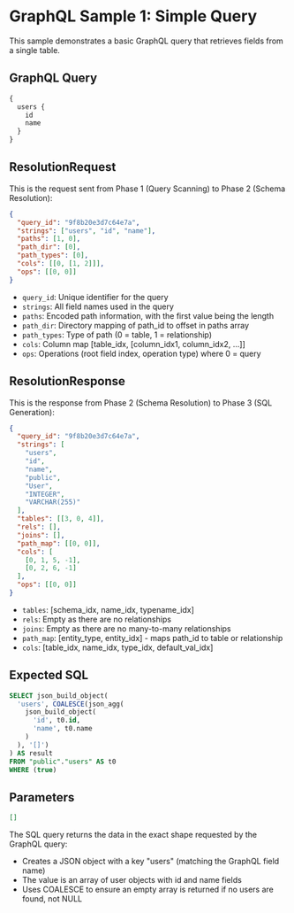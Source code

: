 # GraphQL Sample 1: Simple Query

This sample demonstrates a basic GraphQL query that retrieves fields from a single table.

## GraphQL Query

```graphql
{
  users {
    id
    name
  }
}
```

## ResolutionRequest

This is the request sent from Phase 1 (Query Scanning) to Phase 2 (Schema Resolution):

```json
{
  "query_id": "9f8b20e3d7c64e7a",
  "strings": ["users", "id", "name"],
  "paths": [1, 0],
  "path_dir": [0],
  "path_types": [0],
  "cols": [[0, [1, 2]]],
  "ops": [[0, 0]]
}
```

- `query_id`: Unique identifier for the query
- `strings`: All field names used in the query
- `paths`: Encoded path information, with the first value being the length
- `path_dir`: Directory mapping of path_id to offset in paths array
- `path_types`: Type of path (0 = table, 1 = relationship)
- `cols`: Column map [table_idx, [column_idx1, column_idx2, ...]]
- `ops`: Operations (root field index, operation type) where 0 = query

## ResolutionResponse

This is the response from Phase 2 (Schema Resolution) to Phase 3 (SQL Generation):

```json
{
  "query_id": "9f8b20e3d7c64e7a",
  "strings": [
    "users",
    "id",
    "name",
    "public",
    "User",
    "INTEGER",
    "VARCHAR(255)"
  ],
  "tables": [[3, 0, 4]],
  "rels": [],
  "joins": [],
  "path_map": [[0, 0]],
  "cols": [
    [0, 1, 5, -1],
    [0, 2, 6, -1]
  ],
  "ops": [[0, 0]]
}
```

- `tables`: [schema_idx, name_idx, typename_idx]
- `rels`: Empty as there are no relationships
- `joins`: Empty as there are no many-to-many relationships
- `path_map`: [entity_type, entity_idx] - maps path_id to table or relationship
- `cols`: [table_idx, name_idx, type_idx, default_val_idx]

## Expected SQL

```sql
SELECT json_build_object(
  'users', COALESCE(json_agg(
    json_build_object(
      'id', t0.id,
      'name', t0.name
    )
  ), '[]')
) AS result
FROM "public"."users" AS t0
WHERE (true)
```

## Parameters

```json
[]
```

The SQL query returns the data in the exact shape requested by the GraphQL query:

- Creates a JSON object with a key "users" (matching the GraphQL field name)
- The value is an array of user objects with id and name fields
- Uses COALESCE to ensure an empty array is returned if no users are found, not NULL
